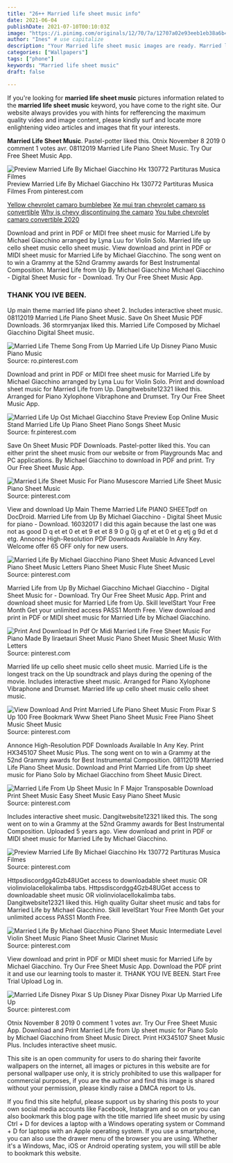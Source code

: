 ```yaml
---
title: "26++ Married life sheet music info"
date: 2021-06-04
publishDate: 2021-07-10T00:10:03Z
image: "https://i.pinimg.com/originals/12/70/7a/12707a02e93eeb1eb38a6b4fa3337199.jpg"
author: "Ines" # use capitalize
description: "Your Married life sheet music images are ready. Married life sheet music are a topic that is being searched for and liked by netizens now. You can Get the Married life sheet music files here. Download all royalty-free images."
categories: ["Wallpapers"]
tags: ["phone"]
keywords: "Married life sheet music"
draft: false

---
```


If you're looking for **married life sheet music** pictures information related to the **married life sheet music** keyword, you have come to the right  site.  Our website always  provides you with  hints  for refferencing  the maximum  quality video and image  content, please kindly surf and locate more enlightening video articles and images  that fit your interests.

**Married Life Sheet Music**. Pastel-potter liked this. Otnix November 8 2019 0 comment 1 votes avr. 08112019 Married Life Piano Sheet Music. Try Our Free Sheet Music App.

![Preview Married Life By Michael Giacchino Hx 130772 Partituras Musica Filmes](https://i.pinimg.com/originals/34/eb/4b/34eb4baaf2de11b2f0865d8f645b8879.png "Preview Married Life By Michael Giacchino Hx 130772 Partituras Musica Filmes")
Preview Married Life By Michael Giacchino Hx 130772 Partituras Musica Filmes From pinterest.com

[Yellow chevrolet camaro bumblebee](/yellow-chevrolet-camaro-bumblebee/)
[Xe mui tran chevrolet camaro ss convertible](/xe-mui-tran-chevrolet-camaro-ss-convertible/)
[Why is chevy discontinuing the camaro](/why-is-chevy-discontinuing-the-camaro/)
[You tube chevrolet camaro convertible 2020](/you-tube-chevrolet-camaro-convertible-2020/)

Download and print in PDF or MIDI free sheet music for Married Life by Michael Giacchino arranged by Lyna Luu for Violin Solo. Married life up cello sheet music cello sheet music. View download and print in PDF or MIDI sheet music for Married Life by Michael Giacchino. The song went on to win a Grammy at the 52nd Grammy awards for Best Instrumental Composition. Married Life from Up By Michael Giacchino Michael Giacchino - Digital Sheet Music for - Download. Try Our Free Sheet Music App.

### THANK YOU IVE BEEN.

Up main theme married life piano sheet 2. Includes interactive sheet music. 08112019 Married Life Piano Sheet Music. Save On Sheet Music PDF Downloads. 36 stormryanjax liked this. Married Life Composed by Michael Giacchino Digital Sheet music.


![Married Life Theme Song From Up Married Life Up Disney Piano Music Piano Music](https://i.pinimg.com/originals/5b/96/88/5b96881d7ee2ebe5b396d6d5e0a9008d.png "Married Life Theme Song From Up Married Life Up Disney Piano Music Piano Music")
Source: ro.pinterest.com

Download and print in PDF or MIDI free sheet music for Married Life by Michael Giacchino arranged by Lyna Luu for Violin Solo. Print and download sheet music for Married Life from Up. Dangitwebsite12321 liked this. Arranged for Piano Xylophone Vibraphone and Drumset. Try Our Free Sheet Music App.

![Married Life Up Ost Michael Giacchino Stave Preview Eop Online Music Stand Married Life Up Piano Sheet Piano Songs Sheet Music](https://i.pinimg.com/originals/f9/18/de/f918de95574382be2d60395a91a8771b.png "Married Life Up Ost Michael Giacchino Stave Preview Eop Online Music Stand Married Life Up Piano Sheet Piano Songs Sheet Music")
Source: fr.pinterest.com

Save On Sheet Music PDF Downloads. Pastel-potter liked this. You can either print the sheet music from our website or from Playgrounds Mac and PC applications. By Michael Giacchino to download in PDF and print. Try Our Free Sheet Music App.

![Married Life Sheet Music For Piano Musescore Married Life Sheet Music Piano Sheet Music](https://i.pinimg.com/originals/b6/12/ab/b612abb2186dce1e36852dcfab6f5d82.png "Married Life Sheet Music For Piano Musescore Married Life Sheet Music Piano Sheet Music")
Source: pinterest.com

View and download Up Main Theme Married Life PIANO SHEETpdf on DocDroid. Married Life from Up By Michael Giacchino - Digital Sheet Music for piano - Download. 16032017 I did this again because the last one was not as good D q et et 0 et et 9 et et 8 9 0 g 0j g qf et et 0 et g etj g 9d et d etg. Annonce High-Resolution PDF Downloads Available In Any Key. Welcome offer 65 OFF only for new users.

![Married Life By Michael Giacchino Piano Sheet Music Advanced Level Piano Sheet Music Letters Piano Sheet Music Flute Sheet Music](https://i.pinimg.com/originals/d9/18/cb/d918cbddbfca34bfc3c197bc1b0d451a.jpg "Married Life By Michael Giacchino Piano Sheet Music Advanced Level Piano Sheet Music Letters Piano Sheet Music Flute Sheet Music")
Source: pinterest.com

Married Life from Up By Michael Giacchino Michael Giacchino - Digital Sheet Music for - Download. Try Our Free Sheet Music App. Print and download sheet music for Married Life from Up. Skill levelStart Your Free Month Get your unlimited access PASS1 Month Free. View download and print in PDF or MIDI sheet music for Married Life by Michael Giacchino.

![Print And Download In Pdf Or Midi Married Life Free Sheet Music For Piano Made By Iiraetauri Sheet Music Piano Sheet Music Sheet Music With Letters](https://i.pinimg.com/originals/3e/19/e8/3e19e84a1d15eb28f1136cc635f72425.jpg "Print And Download In Pdf Or Midi Married Life Free Sheet Music For Piano Made By Iiraetauri Sheet Music Piano Sheet Music Sheet Music With Letters")
Source: pinterest.com

Married life up cello sheet music cello sheet music. Married Life is the longest track on the Up soundtrack and plays during the opening of the movie. Includes interactive sheet music. Arranged for Piano Xylophone Vibraphone and Drumset. Married life up cello sheet music cello sheet music.

![View Download And Print Married Life Piano Sheet Music From Pixar S Up 100 Free Bookmark Www Sheet Piano Sheet Music Free Piano Sheet Music Sheet Music](https://i.pinimg.com/originals/83/06/6c/83066c32780a3c9e9a2de0bb1964f34d.jpg "View Download And Print Married Life Piano Sheet Music From Pixar S Up 100 Free Bookmark Www Sheet Piano Sheet Music Free Piano Sheet Music Sheet Music")
Source: pinterest.com

Annonce High-Resolution PDF Downloads Available In Any Key. Print HX345107 Sheet Music Plus. The song went on to win a Grammy at the 52nd Grammy awards for Best Instrumental Composition. 08112019 Married Life Piano Sheet Music. Download and Print Married Life from Up sheet music for Piano Solo by Michael Giacchino from Sheet Music Direct.

![Married Life From Up Sheet Music In F Major Transposable Download Print Sheet Music Easy Sheet Music Easy Piano Sheet Music](https://i.pinimg.com/originals/71/db/5e/71db5eb5f16f6a597aa2c29fd26115d6.gif "Married Life From Up Sheet Music In F Major Transposable Download Print Sheet Music Easy Sheet Music Easy Piano Sheet Music")
Source: pinterest.com

Includes interactive sheet music. Dangitwebsite12321 liked this. The song went on to win a Grammy at the 52nd Grammy awards for Best Instrumental Composition. Uploaded 5 years ago. View download and print in PDF or MIDI sheet music for Married Life by Michael Giacchino.

![Preview Married Life By Michael Giacchino Hx 130772 Partituras Musica Filmes](https://i.pinimg.com/originals/34/eb/4b/34eb4baaf2de11b2f0865d8f645b8879.png "Preview Married Life By Michael Giacchino Hx 130772 Partituras Musica Filmes")
Source: pinterest.com

Httpsdiscordgg4Gzb48UGet access to downloadable sheet music OR violinviolacellokalimba tabs. Httpsdiscordgg4Gzb48UGet access to downloadable sheet music OR violinviolacellokalimba tabs. Dangitwebsite12321 liked this. High quality Guitar sheet music and tabs for Married Life by Michael Giacchino. Skill levelStart Your Free Month Get your unlimited access PASS1 Month Free.

![Married Life By Michael Giacchino Piano Sheet Music Intermediate Level Violin Sheet Music Piano Sheet Music Clarinet Music](https://i.pinimg.com/originals/77/d2/64/77d264a80932dd672a2fad6a72524b07.jpg "Married Life By Michael Giacchino Piano Sheet Music Intermediate Level Violin Sheet Music Piano Sheet Music Clarinet Music")
Source: pinterest.com

View download and print in PDF or MIDI sheet music for Married Life by Michael Giacchino. Try Our Free Sheet Music App. Download the PDF print it and use our learning tools to master it. THANK YOU IVE BEEN. Start Free Trial Upload Log in.

![Married Life Disney Pixar S Up Disney Pixar Disney Pixar Up Married Life Up](https://i.pinimg.com/originals/12/70/7a/12707a02e93eeb1eb38a6b4fa3337199.jpg "Married Life Disney Pixar S Up Disney Pixar Disney Pixar Up Married Life Up")
Source: pinterest.com

Otnix November 8 2019 0 comment 1 votes avr. Try Our Free Sheet Music App. Download and Print Married Life from Up sheet music for Piano Solo by Michael Giacchino from Sheet Music Direct. Print HX345107 Sheet Music Plus. Includes interactive sheet music.

This site is an open community for users to do sharing their favorite wallpapers on the internet, all images or pictures in this website are for personal wallpaper use only, it is stricly prohibited to use this wallpaper for commercial purposes, if you are the author and find this image is shared without your permission, please kindly raise a DMCA report to Us.

If you find this site helpful, please support us by sharing this posts to your own social media accounts like Facebook, Instagram and so on or you can also bookmark this blog page with the title married life sheet music by using Ctrl + D for devices a laptop with a Windows operating system or Command + D for laptops with an Apple operating system. If you use a smartphone, you can also use the drawer menu of the browser you are using. Whether it's a Windows, Mac, iOS or Android operating system, you will still be able to bookmark this website.
